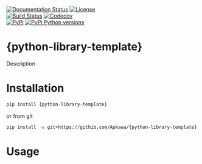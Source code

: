 [![Documentation Status](https://readthedocs.org/projects/{python-library-template}/badge/?version=latest)](https://pytest-ngrok.readthedocs.io/en/latest/?badge=latest)
[![License](https://img.shields.io/badge/license-MIT-blue.svg)](LICENSE)</br>
[![Build Status](https://travis-ci.org/Apkawa/{python-library-template}.svg?branch=master)](https://travis-ci.org/Apkawa/{python-library-template})
[![Codecov](https://codecov.io/gh/Apkawa/{python-library-template}/branch/master/graph/badge.svg)](https://codecov.io/gh/Apkawa/{python-library-template}) </br>
[![PyPi](https://img.shields.io/pypi/v/{python-library-template}.svg)](https://pypi.python.org/pypi/{python-library-template})
[![PyPi Python versions](https://img.shields.io/pypi/pyversions/{python-library-template}.svg)](https://pypi.python.org/pypi/{python-library-template})

# {python-library-template}

Description

<!--
Template repository.
After create call ./initial.sh 
and git push -f
-->

# Installation

```bash
pip install {python-library-template}
```

or from git

```bash
pip install -e git+https://githib.com/Apkawa/{python-library-template}.git@master#egg={python-library-template}
```


# Usage








